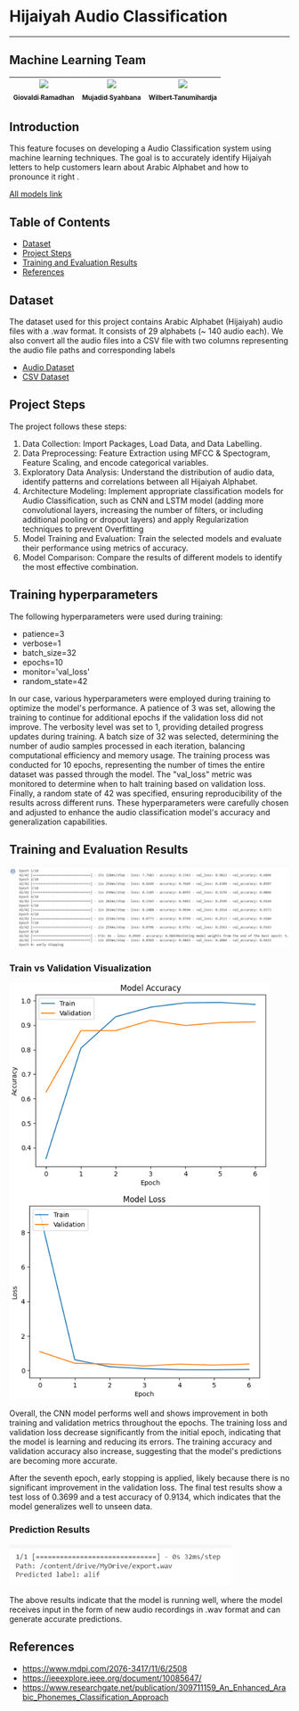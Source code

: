 # Hijaiyah Audio Classification
---

## Machine Learning Team 
| [<img src="https://avatars.githubusercontent.com/u/70382269?v=4" width="75px;"/><br /><sub>Giovaldi Ramadhan</sub>](https://github.com/giovaldir)<br /> | [<img src="https://avatars.githubusercontent.com/u/126967488?v=4" width="75px;"/><br /><sub>Mujadid Syahbana</sub>](https://github.com/mujadidsyahbana)<br /> | [<img src="https://avatars.githubusercontent.com/u/90538472?v=4" width="75px;"/><br /><sub>Wilbert Tanumihardja</sub>](https://github.com/WTanumihardja)<br /> | 
| :---: | :---: | :---: |

## Introduction

This feature focuses on developing a Audio Classification system using machine learning techniques. The goal is to accurately identify Hijaiyah letters to help customers learn about Arabic Alphabet and how to pronounce it right .

[All models link](https://drive.google.com/drive/folders/12eklYCcZ_X8WhCX4gqSNuZLwpvS2EP23?usp=sharing)

## Table of Contents

- [Dataset](#dataset)
- [Project Steps](#project-steps)
- [Training and Evaluation Results](#training-and-evaluation-results)
- [References](#references)

## Dataset

The dataset used for this project contains Arabic Alphabet (Hijaiyah) audio files with a .wav format. It consists of 29 alphabets (~ 140 audio each). We also convert all the audio files into a CSV file with two columns representing the audio file paths and corresponding labels

- [Audio Dataset](https://drive.google.com/drive/folders/1nEHE705xw6s9V3rrRKZF3Sthk3J5a-23?usp=drive_link)
- [CSV Dataset](https://drive.google.com/drive/folders/1GXyFO6LGBgO-FNRjDIu5fRALkoAb2en2)



## Project Steps

The project follows these steps:

1. Data Collection: Import Packages, Load Data, and Data Labelling.
1. Data Preprocessing: Feature Extraction using MFCC & Spectogram, Feature Scaling, and encode categorical variables.
2. Exploratory Data Analysis: Understand the distribution of audio data, identify patterns and correlations between all Hijaiyah Alphabet.
3. Architecture Modeling: Implement appropriate classification models for Audio Classification, such as CNN and LSTM model (adding more convolutional layers, increasing the number of filters, or including additional pooling or dropout layers) and apply Regularization techniques to prevent Overfitting
5. Model Training and Evaluation: Train the selected models and evaluate their performance using metrics of accuracy.
6. Model Comparison: Compare the results of different models to identify the most effective combination.

## Training hyperparameters
The following hyperparameters were used during training:

- patience=3
- verbose=1
- batch_size=32
- epochs=10
- monitor='val_loss'
- random_state=42

In our case, various hyperparameters were employed during training to optimize the model's performance. A patience of 3 was set, allowing the training to continue for additional epochs if the validation loss did not improve. The verbosity level was set to 1, providing detailed progress updates during training. A batch size of 32 was selected, determining the number of audio samples processed in each iteration, balancing computational efficiency and memory usage. The training process was conducted for 10 epochs, representing the number of times the entire dataset was passed through the model. The "val_loss" metric was monitored to determine when to halt training based on validation loss. Finally, a random state of 42 was specified, ensuring reproducibility of the results across different runs. These hyperparameters were carefully chosen and adjusted to enhance the audio classification model's accuracy and generalization capabilities.

## Training and Evaluation Results
![](EpochModelCNN.png)

### Train vs Validation Visualization
![](TrainvsVal.png)

Overall, the CNN model performs well and shows improvement in both training and validation metrics throughout the epochs. The training loss and validation loss decrease significantly from the initial epoch, indicating that the model is learning and reducing its errors. The training accuracy and validation accuracy also increase, suggesting that the model's predictions are becoming more accurate.

After the seventh epoch, early stopping is applied, likely because there is no significant improvement in the validation loss. The final test results show a test loss of 0.3699 and a test accuracy of 0.9134, which indicates that the model generalizes well to unseen data.

### Prediction Results
<img src="Predictioin.png" alt="Image" width="400">

The above results indicate that the model is running well, where the model receives input in the form of new audio recordings in .wav format and can generate accurate predictions.

## References
- https://www.mdpi.com/2076-3417/11/6/2508
- https://ieeexplore.ieee.org/document/10085647/
- https://www.researchgate.net/publication/309711159_An_Enhanced_Arabic_Phonemes_Classification_Approach
